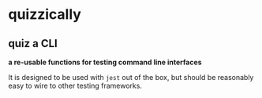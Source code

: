 # quizzically
## quiz a CLI

**a re-usable functions for testing command line interfaces**

It is designed to be used with `jest` out of the box, but should be reasonably easy to wire to other testing frameworks.
